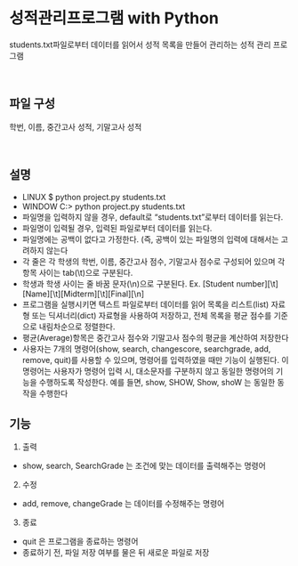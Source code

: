 # 성적관리프로그램 with Python




students.txt파일로부터 데이터를 읽어서 성적 목록을 만들어 관리하는 성적 관리 프로그램


<br/>

## 파일 구성

학번, 이름, 중간고사 성적, 기말고사 성적


<br/>

## 설명
- LINUX
$ python project.py students.txt 
- WINDOW
C:\> python project.py students.txt
- 파일명을 입력하지 않을 경우, default로 “students.txt”로부터 데이터를 읽는다.
- 파일명이 입력될 경우, 입력된 파일로부터 데이터를 읽는다.
- 파일명에는 공백이 없다고 가정한다. (즉, 공백이 있는 파일명의 입력에 대해서는
고려하지 않는다
- 각 줄은 각 학생의 학번, 이름, 중간고사 점수, 기말고사 점수로 구성되어 있으며 각항목 사이는 tab(\t)으로 구분된다.
- 학생과 학생 사이는 줄 바꿈 문자(\n)으로 구분된다.
Ex. [Student number][\t][Name][\t][Midterm][\t][Final][\n]
- 프로그램을 실행시키면 텍스트 파일로부터 데이터를 읽어 목록을 리스트(list) 자료형 또는 딕셔너리(dict) 자료형을 사용하여 저장하고, 전체 목록을 평균 점수를 기준으로 내림차순으로 정렬한다.
- 평균(Average)항목은 중간고사 점수와 기말고사 점수의 평균을 계산하여 저장한다
- 사용자는 7개의 명령어(show, search, changescore, searchgrade, add, remove, quit)를 사용할 수 있으며, 명령어를 입력하였을 때만 기능이 실행된다. 이 명령어는 사용자가 명령어 입력 시, 대소문자를 구분하지 않고 동일한 명령어의 기능을 수행하도록 작성한다. 예를 들면, show, SHOW, Show, shoW 는 동일한 동작을 수행한다

## 기능
1. 출력
- show, search, SearchGrade 는 조건에 맞는 데이터를 출력해주는 명령어
2. 수정
- add, remove,  changeGrade 는 데이터를 수정해주는 명령어
3. 종료
- quit 은 프로그램을 종료하는 명령어
- 종료하기 전, 파일 저장 여부를 물은 뒤 새로운 파일로 저장


<br/><br/>
